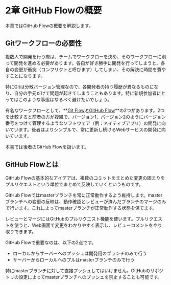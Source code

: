 # 2章 GitHub Flowの概要

本章ではGitHub Flowの概要を解説します。

## Gitワークフローの必要性

複数人で開発を行う際は、チームでワークフローを決め、そのワークフローに則って開発を進める必要があります。各自が好き勝手に開発を行ってしまうと、各自の変更が衝突（コンフリクトと呼びます）してしまい、その解決に時間を費やすことになります。

特にGitは分散バージョン管理なので、各開発者の持つ履歴が異なるものになり、自分の手元だけで問題が起きてしまうこともあります。特に新規参加者にとってはこのような事態はなるべく避けたいでしょう。

有名なワークフローとして、**[Git Flow](http://nvie.com/posts/a-successful-git-branching-model/)**と**[GitHub Flow](https://guides.github.com/introduction/flow/)**の2つがあります。2つを比較すると前者の方が複雑で、バージョン1、バージョン2のようにバージョン番号をつけて管理するようなソフトウェア（例：ネイティブアプリ）の開発に向いています。後者はよりシンプルで、常に更新し続けるWebサービスの開発に向いています。

本書では後者のGitHub Flowを扱います。

## GitHub Flowとは

GitHub Flowの基本的なアイデアは、複数のコミットをまとめた変更の固まりをプルリクエストという単位でまとめて反映していくというものです。

GitHub Flowではmasterブランチを常に正常動作するよう維持します。masterブランチへの変更の反映は、動作確認とレビューが済んだブランチのマージのみで行います。これによってmasterブランチが正常動作する状態を保てます。

レビューとマージにはGitHubのプルリクエスト機能を使います。プルリクエストを使うと、Web画面で変更をわかりやすく表示し、レビューコメントをやり取りできます。

GitHub Flowで重要なのは、以下の2点です。

* ローカルからサーバーへのプッシュは開発用のブランチのみで行う
* サーバーからローカルへのプルはmasterブランチのみで行う

特にmasterブランチに対して直接プッシュしてはいけません。GitHubのリポジトリの設定によってmasterブランチへのプッシュを禁止することも可能です。
